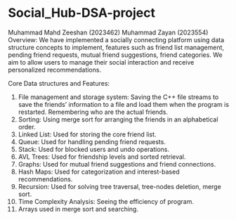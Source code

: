 # Social_Hub-DSA-project
Muhammad Mahd Zeeshan (2023462)
Muhammad Zayan (2023554)
Overview:
We have implemented a socially connecting platform using data structure concepts to implement, features such as friend list management, pending friend requests, mutual friend suggestions, friend categories. We aim to allow users to manage their social interaction and receive personalized recommendations.

Core Data structures and Features:
1. File management and storage system: Saving the C++ file streams to save the friends’ information to a file and load them when the program is restarted. Remembering who are the actual friends.
2. Sorting: Using merge sort for arranging the friends in an alphabetical order.
3. Linked List: Used for storing the core friend list.
4. Queue: Used for handling pending friend requests.
5. Stack: Used for blocked users and undo operations.
6. AVL Trees: Used for friendship levels and sorted retrieval.
7. Graphs: Used for mutual friend suggestions and friend connections.
8. Hash Maps: Used for categorization and interest-based recommendations.
9. Recursion: Used for solving tree traversal, tree-nodes deletion, merge sort.
10. Time Complexity Analysis: Seeing the efficiency of program.
11. Arrays used in merge sort and searching.
